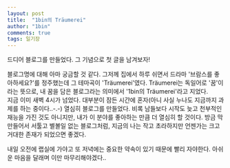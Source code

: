 ```yaml
---
layout: post
title:  "1bin의 Träumerei"
author: "1bin"
comments: true
tags: 일기장
---
```


드디어 블로그를 만들었다. 그 기념으로 첫 글을 남겨보자!

블로그명에 대해 아마 궁금할 것 같다. 그저께 집에서 하루 쉬면서 드라마 '브람스를 좋아하세요?'를 정주했는데 그 테마곡이 'Träumerei'였다. Träumerei는 독일어로 '꿈'이라는 뜻으로, 내 꿈을 담은 블로그라는 의미에서 '1bin의 Träumerei'라고 지었다.  
지금 이미 새벽 4시가 넘었다. 대부분이 잠든 시간에 혼자(아니 사실 누나도 지금까지 과제를 하는 중이다..-.-) 열심히 블로그를 만들었다. 비록 남들보다 시작도 늦고 천부적인 재능을 가진 것도 아니지만, 내가 이 분야를 좋아하는 만큼 더 열심히 할 것이다. 방금 막 만들어서 서툴고 별볼일 없는 블로그처럼, 지금의 나는 작고 초라하지만 언젠가는 크고 거대한 존재가 되었으면 좋겠다.


내일 오전에 랩실에 가야고 또 저녁에는 중요한 약속이 있기 때문에 빨리 자야한다. 아쉬운 마음을 달래며 이만 마무리해야겠다..
